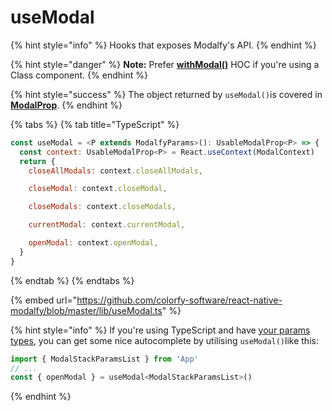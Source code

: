 # useModal

{% hint style="info" %}
Hooks that exposes Modalfy's API.
{% endhint %}

{% hint style="danger" %}
**Note:** Prefer [**withModal()**](withmodal.md) HOC if you're using a Class component.
{% endhint %}

{% hint style="success" %}
The object returned by `useModal()`is covered in [**ModalProp**](types/modalprop.md).
{% endhint %}

{% tabs %}
{% tab title="TypeScript" %}
```javascript
const useModal = <P extends ModalfyParams>(): UsableModalProp<P> => {
  const context: UsableModalProp<P> = React.useContext(ModalContext)
  return {
    closeAllModals: context.closeAllModals,

    closeModal: context.closeModal,

    closeModals: context.closeModals,

    currentModal: context.currentModal,

    openModal: context.openModal,
  }
}
```
{% endtab %}
{% endtabs %}

{% embed url="https://github.com/colorfy-software/react-native-modalfy/blob/master/lib/useModal.ts" %}

{% hint style="info" %}
If you're using TypeScript and have [your params types](../guides/typing.md#modalprop), you can get some nice autocomplete by utilising `useModal()`like this:

```javascript
import { ModalStackParamsList } from 'App'
// ...
const { openModal } = useModal<ModalStackParamsList>()
```
{% endhint %}

